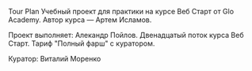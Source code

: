Tour Plan Учебный проект для практики на курсе Веб Старт от Glo Academy. Автор курса — Артем Исламов.

Проект выполняет: Алекандр Пойлов. Двенадцатый поток курса Веб Старт. Тариф "Полный фарш" с куратором.

Куратор: Виталий Моренко
